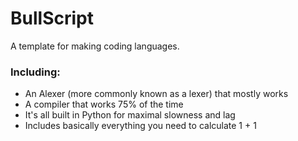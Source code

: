 # BullScript
A template for making coding languages.
### Including:
- An Alexer (more commonly known as a lexer) that mostly works
- A compiler that works 75% of the time
- It's all built in Python for maximal slowness and lag
- Includes basically everything you need to calculate 1 + 1
